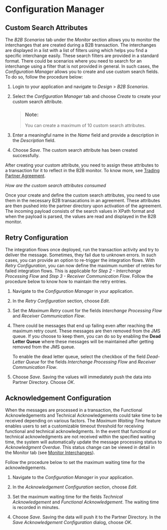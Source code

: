<!-- loio7daf06ceece84dc09d3ca63fc62d0a61 -->

# Configuration Manager



<a name="loio7daf06ceece84dc09d3ca63fc62d0a61__section_x2f_xb2_jzb"/>

## Custom Search Attributes

The *B2B Scenarios* tab under the *Monitor* section allows you to monitor the interchanges that are created during a B2B transaction. The interchanges are displayed in a list with a list of filters using which helps you find a specific interchange easily. These search filters are provided in a standard format. There could be scenarios where you need to search for an interchange using a filter that is not provided in general. In such cases, the *Configuration Manager* allows you to create and use custom search fields. To do so, follow the procedure below:

1.  Login to your application and navigate to *Design* \> *B2B Scenarios*.

2.  Select the *Configuration Manager* tab and choose *Create* to create your custom search attribute.

    > ### Note:  
    > You can create a maximum of 10 custom search attributes.

3.  Enter a meaningful name in the *Name* field and provide a description in the *Description* field.
4.  Choose *Save*. The custom search attribute has been created successfully.

After creating your custom attribute, you need to assign these attributes to a transaction for it to reflect in the B2B monitor. To know more, see [Trading Partner Agreement](trading-partner-agreement-9bd43c9.md).

*How are the custom search attributes consumed*

Once your create and define the custom search attributes, you need to use them in the necessary B2B transacations in an agreement. These attributes are then pushed into the partner directory upon activation of the agreement. The incoming payload consists of the search values in XPath format and when the payload is parsed, the values are read and displayed in the B2B monitor.



<a name="loio7daf06ceece84dc09d3ca63fc62d0a61__section_y5v_1rb_bzb"/>

## Retry Configuration

The integration flows once deployed, run the transaction activity and try to deliver the message. Sometimes, they fail due to unknown errors. In such cases, you can provide an option to re-trigger the integration flows. With *Retry Configuration*, you can now define the maximum number of retries for failed integration flows. This is applicable for *Step 2 - Interchange Processing Flow* and *Step 3 - Receiver Communication Flow*. Follow the procedure below to know how to maintain the retry entries.

1.  Navigate to the *Configuration Manager* in your application.

2.  In the *Retry Configuration* section, choose *Edit*.
3.  Set the *Maximum Retry* count for the fields *Interchange Processing Flow* and *Receiver Communication Flow*.
4.  There could be messages that end up failing even after reaching the maximum retry count. These messages are then removed from the JMS queue. If you choose to keep them, you can do so by enabling the **Dead Letter Queue** where these messages will be maintained after getting removed from the JMS queue.

    To enable the dead letter queue, select the checkbox of the field *Dead-Letter Queue* for the fields *Interchange Processing Flow* and *Receiver Communication Flow*.

5.  Choose *Save*. Saving the values will immediately push the data into Partner Directory. Choose *OK*.



<a name="loio7daf06ceece84dc09d3ca63fc62d0a61__section_oxc_bhw_wcc"/>

## Acknowledgement Configuration

When the messages are processed in a transaction, the Functional Acknowledgements and Technical Acknowledgements could take time to be received depending on various factors. The *Maximum Waiting Time* feature enables users to set a customizable timeout threshold for receiving functional and technical acknowledgments. In the event that functional or technical acknowledgments are not received within the specified waiting time, the system will automatically update the message processing status to *Acknowledgment Overdue*. This status change can be viewed in detail in the Monitor tab \(see [Monitor Interchanges](monitor-interchanges-42c1199.md)\).

Follow the procedure below to set the maximum waiting time for the acknowledgements.

1.  Navigate to the *Configuration Manager* in your application.

2.  In the *Acknowledgement Configuration* section, choose *Edit*.
3.  Set the maximum waiting time for the fields *Technical Acknowledgement* and *Functional Acknowledgement*. The waiting time is recorded in minutes.
4.  Choose *Save*. Saving the data will push it to the Partner Directory. In the *Save Acknowledgement Configuration* dialog, choose *OK*.

